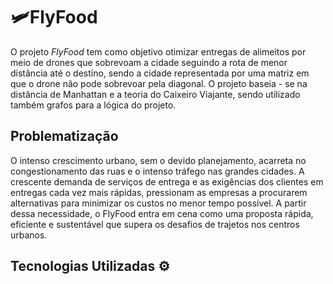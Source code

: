 # 🛩️FlyFood
O projeto *FlyFood*  tem como 
objetivo otimizar entregas de alimeitos 
por meio de drones que sobrevoam a cidade seguindo 
a rota de menor distância até o destino, sendo a cidade representada por uma matriz em que o drone não pode sobrevoar pela diagonal.   O projeto baseia - se na distância de Manhattan e a teoria do Caixeiro Viajante, sendo utilizado também grafos para a lógica do projeto. 


Problematização
---------------------
O intenso crescimento urbano,
sem o devido planejamento, acarreta no congestionamento das ruas e o intenso tráfego nas grandes cidades. 
A crescente demanda de serviços de entrega e as exigências dos clientes em entregas cada vez mais rápidas, pressionam as empresas a procurarem alternativas para minimizar os custos no menor tempo possível. A partir dessa necessidade, o FlyFood entra em cena como uma proposta rápida, eficiente e sustentável que supera os desafios de trajetos nos centros urbanos.

Tecnologias Utilizadas ⚙️
-------------------------
